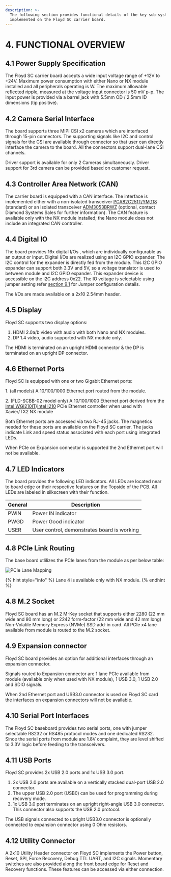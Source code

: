 ```yaml
---
description: >-
  The following section provides functional details of the key sub-systems
  implemented on the Floyd SC carrier board.
---
```


# 4. FUNCTIONAL OVERVIEW

## 4.1 Power Supply Specification

The Floyd SC carrier board accepts a wide input voltage range of +12V to +24V. Maximum power consumption with either Nano or NX module installed and all peripherals operating is W. The maximum allowable reflected ripple, measured at the voltage input connector is 50 mV p-p. The input power is provided via a barrel jack with 5.5mm OD / 2.5mm ID dimensions (tip positive).

## 4.2 Camera Serial Interface

The board supports three MIPI CSI x2 cameras which are interfaced through 15-pin connectors. The supporting signals like I2C and control signals for the CSI are available through connector so that user can directly interface the camera to the board. All the connectors support dual-lane CSI channels.

Driver support is available for only 2 Cameras simultaneously. Driver support for 3rd camera can be provided based on customer request.

## 4.3 Controller Area Network (CAN)

The carrier board is equipped with a CAN interface. The interface is implemented either with a non-isolated transceiver [PCA82C251T/YM,118](https://www.nxp.com/docs/en/packing/SOT96-1_515.pdf) (standard) or an isolated transceiver [ADM3053BRWZ](https://www.analog.com/media/en/technical-documentation/data-sheets/ADM3053.pdf) (optional, contact Diamond Systems Sales for further information). The CAN feature is available only with the NX module installed; the Nano module does not include an integrated CAN controller.

## 4.4 Digital IO

The board provides 16x digital I/Os , which are individually configurable as an output or input. Digital I/Os are realized using an I2C GPIO expander. The I2C control for the expander is directly fed from the module. This I2C GPIO expander can support both 3.3V and 5V, so a voltage translator is used to between module and I2C GPIO expander. This expander device is accessible on the I2C address 0x22. The IO voltage is selectable using jumper setting refer [section 9.1](https://app.gitbook.com/@diamondsystems/s/user-manuals/~/drafts/-MeOm9ycJzz02ntPgDw0/nvidia-solutions/floyd-sc/9.-configuration-jumpers#9-1-digital-io-configuration-jp-1) for Jumper configuration details.

&#x20;The I/Os are made available on a 2x10 2.54mm header.

## 4.5 Display

Floyd SC supports two display options:

1. HDMI 2.0a/b video with audio with both Nano and NX modules.
2. DP 1.4 video, audio supported with NX module only.

The HDMI is terminated on an upright HDMI connector & the DP is terminated on an upright DP connector.

## 4.6 Ethernet Ports

Floyd SC is equipped with one or two Gigabit Ethernet ports:

1\.     (all models) A 10/100/1000 Ethernet port routed from the module.

2\.     (FLD-SCBB-02 model only) A 10/100/1000 Ethernet port derived from the [Intel WGI210IT](https://ark.intel.com/content/www/us/en/ark/products/64402/intel-ethernet-controller-i210-it.html)/[Intel I210](https://ark.intel.com/content/www/us/en/ark/products/64400/intel-ethernet-controller-i210-at.html) PCIe Ethernet controller when used with Xavier/TX2 NX module

Both Ethernet ports are accessed via two RJ-45 jacks. The magnetics needed for these ports are available on the Floyd SC carrier. The jacks indicate Link and speed status associated with each port using integrated LEDs.

When PCIe on Expansion connector is supported the 2nd Ethernet port will not be available.

## 4.7 LED Indicators

The board provides the following LED indicators. All LEDs are located near to board edge or their respective features on the Topside of the PCB. All LEDs are labeled in silkscreen with their function.&#x20;

| General | Description                                 |
| ------- | ------------------------------------------- |
| PWIN    | Power IN indicator                          |
| PWGD    | Power Good indicator                        |
| USER    | User control, demonstrates board is working |

## 4.8 PCIe Link Routing

The base board utlilizes the PCIe lanes from the module as per below table:

![PCIe Lane Mapping](broken-reference)

{% hint style="info" %}
Lane 4 is available only with NX module.
{% endhint %}

## 4.8 M.2 Socket

Floyd SC board has an M.2 M-Key socket that supports either 2280 (22 mm wide and 80 mm long) or 2242 form-factor (22 mm wide and 42 mm long) Non-Volatile Memory Express (NVMe) SSD add-in card. All PCIe x4 lane available from module  is routed to the M.2 socket.

## 4.9 Expansion connector

Floyd SC board provides an option for additional interfaces through an expansion connector.&#x20;

Signals routed to Expansion connector are 1 lane PCIe available from module (available only when used with NX module), 1 USB 3.0, 1 USB 2.0 and SDIO signals.

When 2nd Ethernet port and USB3.0 connector is used on Floyd SC card the interfaces on expansion connectors will not be available.

## 4.10 Serial Port Interfaces

The Floyd SC baseboard provides two serial ports, one with jumper selectable RS232 or RS485 protocol modes and one dedicated RS232. Since the serial ports from module are 1.8V complaint, they are level shifted to 3.3V logic before feeding to the transceivers.

## 4.11 USB Ports

Floyd SC provides 2x USB 2.0 ports and 1x USB 3.0 port.

1. 2x USB 2.0 ports are available on a vertically stacked dual-port USB 2.0 connector.
2. &#x20; The upper USB 2.0 port (USB0) can be used for programming during recovery mode.&#x20;
3. 1x USB 3.0 port terminates on an upright right-angle USB 3.0 connector. This connector also supports the USB 2.0 protocol.

&#x20;The USB signals connected to upright USB3.0 connector is optionally connected to expansion connector using 0 Ohm resistors.&#x20;

## 4.12 Utility Connector

A 2x10 Utility Header connector on Floyd SC implements the Power button, Reset, SPI, Force Recovery, Debug TTL UART, and I2C signals. Momentary switches are also provided along the front board edge for Reset and Recovery functions. These features can be accessed via either connection.

